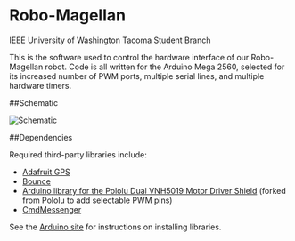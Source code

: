 Robo-Magellan
=============

IEEE University of Washington Tacoma Student Branch

This is the software used to control the hardware interface of our Robo-Magellan robot.
Code is all written for the Arduino Mega 2560, selected for its increased number of PWM ports, multiple serial lines, and multiple hardware timers.

##Schematic

![Schematic](https://raw.githubusercontent.com/thetic/robomagellan/master/documentation/Circuitry_schem.png?token=1388052__eyJzY29wZSI6IlJhd0Jsb2I6dGhldGljL3JvYm9tYWdlbGxhbi9tYXN0ZXIvZG9jdW1lbnRhdGlvbi9DaXJjdWl0cnlfc2NoZW0ucG5nIiwiZXhwaXJlcyI6MTQwMTkzMzgzOX0%3D--dcdc4def421dbfcada3e21fc2da92a1697be33e1)

##Dependencies

Required third-party libraries include:
* [Adafruit GPS](https://github.com/adafruit/Adafruit-GPS-Library)
* [Bounce](https://github.com/thomasfredericks/Bounce-Arduino-Wiring)
* [Arduino library for the Pololu Dual VNH5019 Motor Driver Shield](https://github.com/sm11963/dual-vnh5019-motor-shield) (forked from Pololu to add selectable PWM pins)
* [CmdMessenger](https://github.com/thijse/Arduino-Libraries/)

See the [Arduino site](http://arduino.cc/en/Guide/Libraries) for instructions on installing libraries.